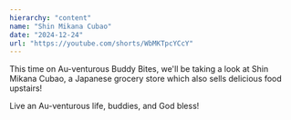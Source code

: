 ```yaml
---
hierarchy: "content"
name: "Shin Mikana Cubao"
date: "2024-12-24"
url: "https://youtube.com/shorts/WbMKTpcYCcY"
---
```


This time on Au-venturous Buddy Bites, we'll be taking a look at Shin Mikana Cubao, a Japanese grocery store which also sells delicious food upstairs!

Live an Au-venturous life, buddies, and God bless!
